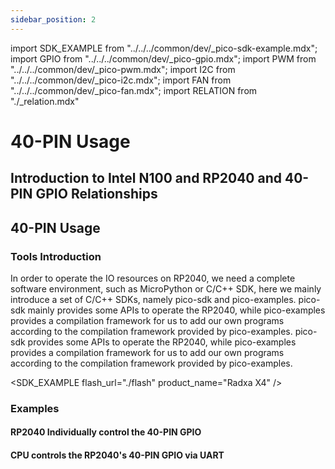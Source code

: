 ```yaml
---
sidebar_position: 2
---
```


import SDK_EXAMPLE from "../../../common/dev/\_pico-sdk-example.mdx";
import GPIO from "../../../common/dev/\_pico-gpio.mdx";
import PWM from "../../../common/dev/\_pico-pwm.mdx";
import I2C from "../../../common/dev/\_pico-i2c.mdx";
import FAN from "../../../common/dev/\_pico-fan.mdx";
import RELATION from "./\_relation.mdx"

# 40-PIN Usage

## Introduction to Intel N100 and RP2040 and 40-PIN GPIO Relationships

<RELATION />

## 40-PIN Usage

### Tools Introduction

In order to operate the IO resources on RP2040, we need a complete software environment, such as MicroPython or C/C++ SDK, here we mainly introduce a set of C/C++ SDKs, namely pico-sdk and pico-examples. pico-sdk mainly provides some APIs to operate the RP2040, while pico-examples provides a compilation framework for us to add our own programs according to the compilation framework provided by pico-examples. pico-sdk provides some APIs to operate the RP2040, while pico-examples provides a compilation framework for us to add our own programs according to the compilation framework provided by pico-examples.

<SDK_EXAMPLE flash_url="./flash" product_name="Radxa X4" />

### Examples

#### RP2040 Individually control the 40-PIN GPIO

<GPIO flash_url="./flash" gpio_definition="./gpio" product_name="Radxa X4"  led_pin="PIN_5" />

<I2C flash_url="./flash" product_name="Radxa X4"  scl_pin="PIN_5" sda_pin="PIN_3" />

<PWM flash_url="./flash" product_name="Radxa X4" led_pin="PIN_5" />

#### CPU controls the RP2040's 40-PIN GPIO via UART

<FAN flash_url="./flash" product_name="Radxa X4" />
